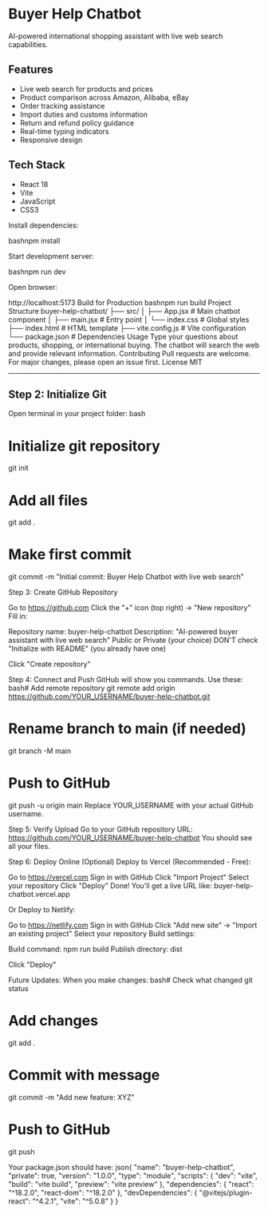 # Buyer Help Chatbot

AI-powered international shopping assistant with live web search capabilities.

## Features

- Live web search for products and prices
- Product comparison across Amazon, Alibaba, eBay
- Order tracking assistance
- Import duties and customs information
- Return and refund policy guidance
- Real-time typing indicators
- Responsive design

## Tech Stack

- React 18
- Vite
- JavaScript
- CSS3

Install dependencies:

bashnpm install

Start development server:

bashnpm run dev

Open browser:

http://localhost:5173
Build for Production
bashnpm run build
Project Structure
buyer-help-chatbot/
├── src/
│   ├── App.jsx          # Main chatbot component
│   ├── main.jsx         # Entry point
│   └── index.css        # Global styles
├── index.html           # HTML template
├── vite.config.js       # Vite configuration
└── package.json         # Dependencies
Usage
Type your questions about products, shopping, or international buying. The chatbot will search the web and provide relevant information.
Contributing
Pull requests are welcome. For major changes, please open an issue first.
License
MIT

---

## **Step 2: Initialize Git**

Open terminal in your project folder:
bash
# Initialize git repository
git init

# Add all files
git add .

# Make first commit
git commit -m "Initial commit: Buyer Help Chatbot with live web search"

Step 3: Create GitHub Repository

Go to https://github.com
Click the "+" icon (top right) → "New repository"
Fill in:

Repository name: buyer-help-chatbot
Description: "AI-powered buyer assistant with live web search"
Public or Private (your choice)
DON'T check "Initialize with README" (you already have one)


Click "Create repository"


Step 4: Connect and Push
GitHub will show you commands. Use these:
bash# Add remote repository
git remote add origin https://github.com/YOUR_USERNAME/buyer-help-chatbot.git

# Rename branch to main (if needed)
git branch -M main

# Push to GitHub
git push -u origin main
Replace YOUR_USERNAME with your actual GitHub username.

Step 5: Verify Upload
Go to your GitHub repository URL:
https://github.com/YOUR_USERNAME/buyer-help-chatbot
You should see all your files.

Step 6: Deploy Online (Optional)
Deploy to Vercel (Recommended - Free):

Go to https://vercel.com
Sign in with GitHub
Click "Import Project"
Select your repository
Click "Deploy"
Done! You'll get a live URL like: buyer-help-chatbot.vercel.app

Or Deploy to Netlify:

Go to https://netlify.com
Sign in with GitHub
Click "Add new site" → "Import an existing project"
Select your repository
Build settings:

Build command: npm run build
Publish directory: dist


Click "Deploy"


Future Updates:
When you make changes:
bash# Check what changed
git status

# Add changes
git add .

# Commit with message
git commit -m "Add new feature: XYZ"

# Push to GitHub
git push

Your package.json should have:
json{
  "name": "buyer-help-chatbot",
  "private": true,
  "version": "1.0.0",
  "type": "module",
  "scripts": {
    "dev": "vite",
    "build": "vite build",
    "preview": "vite preview"
  },
  "dependencies": {
    "react": "^18.2.0",
    "react-dom": "^18.2.0"
  },
  "devDependencies": {
    "@vitejs/plugin-react": "^4.2.1",
    "vite": "^5.0.8"
  }
}
